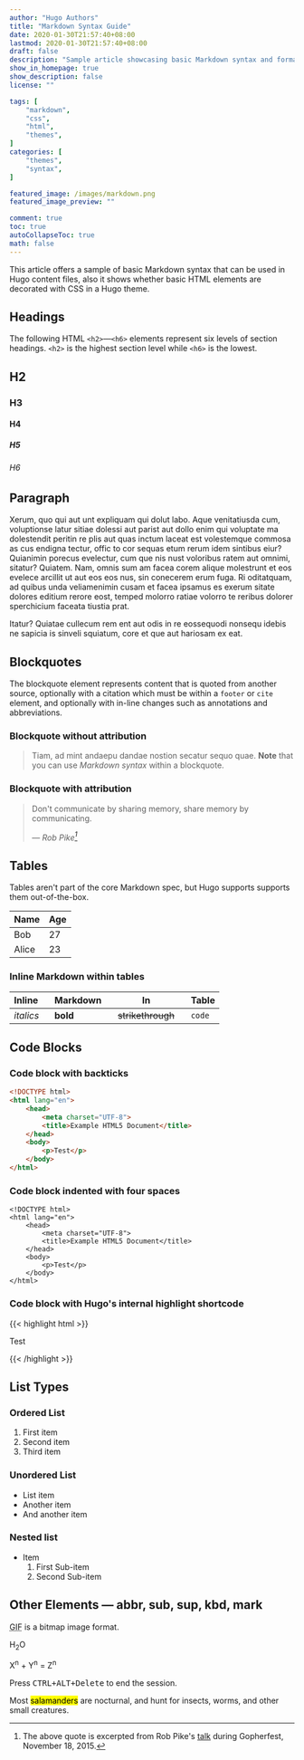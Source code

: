 ```yaml
---
author: "Hugo Authors"
title: "Markdown Syntax Guide"
date: 2020-01-30T21:57:40+08:00
lastmod: 2020-01-30T21:57:40+08:00
draft: false
description: "Sample article showcasing basic Markdown syntax and formatting for HTML elements."
show_in_homepage: true
show_description: false
license: ""

tags: [
    "markdown",
    "css",
    "html",
    "themes",
]
categories: [
    "themes",
    "syntax",
]

featured_image: /images/markdown.png
featured_image_preview: ""

comment: true
toc: true
autoCollapseToc: true
math: false
---
```


This article offers a sample of basic Markdown syntax that can be used in Hugo content files, also it shows whether basic HTML elements are decorated with CSS in a Hugo theme.
<!--more-->

## Headings

The following HTML `<h2>`—`<h6>` elements represent six levels of section headings. `<h2>` is the highest section level while `<h6>` is the lowest.

## H2
### H3
#### H4
##### H5
###### H6

## Paragraph

Xerum, quo qui aut unt expliquam qui dolut labo. Aque venitatiusda cum,
voluptionse latur sitiae dolessi aut parist aut dollo enim qui voluptate ma dolestendit
peritin re plis aut quas inctum laceat est volestemque commosa as cus endigna tectur,
offic to cor sequas etum rerum idem sintibus eiur? Quianimin porecus evelectur,
cum que nis nust voloribus ratem aut omnimi, sitatur? Quiatem. Nam, omnis sum am facea
corem alique molestrunt et eos evelece arcillit ut aut eos eos nus, sin conecerem erum
fuga. Ri oditatquam, ad quibus unda veliamenimin cusam et facea ipsamus es exerum sitate
dolores editium rerore eost, temped molorro ratiae volorro te reribus dolorer
sperchicium faceata tiustia prat.

Itatur? Quiatae cullecum rem ent aut odis in re eossequodi nonsequ idebis ne sapicia is
sinveli squiatum, core et que aut hariosam ex eat.

## Blockquotes

The blockquote element represents content that is quoted from another source, optionally
with a citation which must be within a `footer` or `cite` element, and optionally with
in-line changes such as annotations and abbreviations.

### Blockquote without attribution

> Tiam, ad mint andaepu dandae nostion secatur sequo quae.
> **Note** that you can use *Markdown syntax* within a blockquote.

### Blockquote with attribution

> Don't communicate by sharing memory, share memory by communicating.</p>
> — <cite>Rob Pike[^1]</cite>

## Tables

Tables aren't part of the core Markdown spec, but Hugo supports supports them out-of-the-box.

   Name | Age
--------|------
    Bob | 27
  Alice | 23

### Inline Markdown within tables

| Inline&nbsp;&nbsp;&nbsp;     | Markdown&nbsp;&nbsp;&nbsp;  | In&nbsp;&nbsp;&nbsp;                | Table      |
| ---------- | --------- | ----------------- | ---------- |
| *italics*  | **bold**  | ~~strikethrough~~&nbsp;&nbsp;&nbsp; | `code`     |

## Code Blocks

### Code block with backticks

```html
<!DOCTYPE html>
<html lang="en">
    <head>
        <meta charset="UTF-8">
        <title>Example HTML5 Document</title>
    </head>
    <body>
        <p>Test</p>
    </body>
</html>
```

### Code block indented with four spaces

    <!DOCTYPE html>
    <html lang="en">
        <head>
            <meta charset="UTF-8">
            <title>Example HTML5 Document</title>
        </head>
        <body>
            <p>Test</p>
        </body>
    </html>

### Code block with Hugo's internal highlight shortcode

{{< highlight html >}}
<!DOCTYPE html>
<html lang="en">
    <head>
        <meta charset="UTF-8">
        <title>Example HTML5 Document</title>
    </head>
    <body>
        <p>Test</p>
    </body>
</html>
{{< /highlight >}}

## List Types

### Ordered List

1. First item
2. Second item
3. Third item

### Unordered List

* List item
* Another item
* And another item

### Nested list

* Item
  1. First Sub-item
  2. Second Sub-item

## Other Elements — abbr, sub, sup, kbd, mark

<abbr title="Graphics Interchange Format">GIF</abbr> is a bitmap image format.

H<sub>2</sub>O

X<sup>n</sup> + Y<sup>n</sup> = Z<sup>n</sup>

Press <kbd><kbd>CTRL</kbd>+<kbd>ALT</kbd>+<kbd>Delete</kbd></kbd> to end the session.

Most <mark>salamanders</mark> are nocturnal, and hunt for insects, worms,
and other small creatures.

[^1]: The above quote is excerpted from Rob Pike's [talk](https://www.youtube.com/watch?v=PAAkCSZUG1c) during Gopherfest, November 18, 2015.
